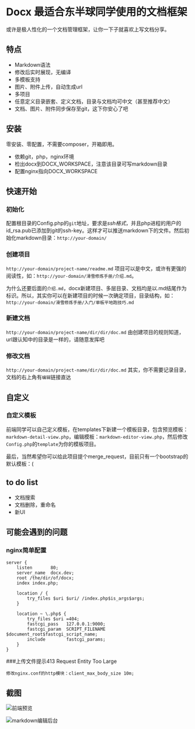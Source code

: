 # Docx 最适合东半球同学使用的文档框架

或许是极人性化的一个文档管理框架，让你一下子就喜欢上写文档分享。

## 特点

* Markdown语法
* 修改后实时展现，无编译
* 多模板支持
* 图片、附件上传，自动生成url
* 多项目
* 任意定义目录嵌套、定义文档，目录与文档均可中文（甚至推荐中文）
* 文档、图片、附件同步保存至git，这下你安心了吧

## 安装

零安装、零配置，不需要composer，开箱即用。

* 依赖git，php，nginx环境
* 检出docx到DOCX_WORKSPACE，注意该目录可写markdown目录
* 配置nginx指向DOCX_WORKSPACE

## 快速开始

### 初始化

配置根目录的Config.php的`git`地址，要求是*ssh格式*，并且php进程的用户的id_rsa.pub已添加到git的ssh-key。这样才可以推送markdown下的文件。然后初始化markdown目录：`http://your-domain/`

### 创建项目

`http://your-domain/project-name/readme.md`
项目可以是中文，或许有更强的阅读性，如：`http://your-domain/滑雪修炼手册/介绍.md`。

为什么还要后面的`介绍.md`，docx新建项目、多层目录、文档均是以.md结尾作为标识。所以，其实你可以在新建项目的时候一次确定项目，目录结构，如：`http://your-domain/滑雪修炼手册/入门/单板平地跑技巧.md`

### 新建文档

`http://your-domain/project-name/dir/dir/doc.md`
由创建项目的规则知道，url跟认知中的目录是一样的，请随意发挥吧

### 修改文档

`http://your-domain/project-name/dir/dir/doc.md`
其实，你不需要记录目录，文档的右上角有`编辑`链接直达

## 自定义

### 自定义模板

前端同学可以自己定义模板，在templates下新建一个模板目录，包含预览模板：`markdown-detail-view.php`，编辑模板：`markdown-editor-view.php`，然后修改`Config.php`的`template`为你的模板项目。

最后，当然希望你可以给此项目提个merge_request，目前只有一个bootstrap的默认模板：(


## to do list

* 文档搜索
* 文档删除，重命名
* 新UI

## 可能会遇到的问题


### nginx简单配置

```
server {
    listen       80;
    server_name  docx.dev;
    root /the/dir/of/docx;
    index index.php;

    location / {
        try_files $uri $uri/ /index.php$is_args$args;
    }

    location ~ \.php$ {
        try_files $uri =404;
        fastcgi_pass   127.0.0.1:9000;
        fastcgi_param  SCRIPT_FILENAME  $document_root$fastcgi_script_name;
        include        fastcgi_params;
    }
}
```

###上传文件提示413 Request Entity Too Large

```
修改nginx.conf的http模块：client_max_body_size 10m;
```

## 截图

![前端预览](https://raw.github.com/meolu/docx/master/static/screenshots/preview.png)

![markdown编辑后台](https://raw.github.com/meolu/docx/master/static/screenshots/editor.png)



